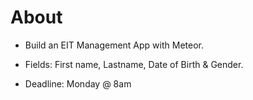# About
- Build an EIT Management App with Meteor.

- Fields: First name, Lastname, Date of Birth & Gender.

- Deadline: Monday @ 8am